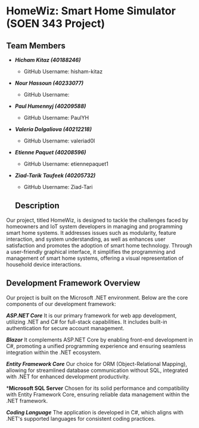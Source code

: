 # HomeWiz: Smart Home Simulator (SOEN 343 Project)

## Team Members
* ***Hicham Kitaz (40188246)***
  * GitHub Username: hisham-kitaz
* ***Nour Hassoun (40233077)***
  * GitHub Username: 
* ***Paul Humennyj (40209588)***
  * GitHub Username: PaulYH
* ***Valeria Dolgaliova (40212218)***
  * GitHub Username: valeriad0l
* ***Etienne Paquet (40208596)***
  * GitHub Username: etiennepaquet1
* ***Ziad-Tarik Taufeek (40205732)***
  * GitHub Username: Ziad-Tari
 
  ## Description
Our project, titled HomeWiz, is designed to tackle the challenges faced by homeowners and IoT system developers in managing and programming smart home systems. It addresses issues such as modularity, feature interaction, and system understanding, as well as enhances user satisfaction and promotes the adoption of smart home technology. Through a user-friendly graphical interface, it simplifies the programming and management of smart home systems, offering a visual representation of household device interactions. 

## Development Framework Overview

Our project is built on the Microsoft .NET environment. Below are the core components of our development framework:

***ASP.NET Core***
It is our primary framework for web app development, utilizing .NET and C# for full-stack capabilities. It includes built-in authentication for secure account management.

***Blazor***
It complements ASP.NET Core by enabling front-end development in C#, promoting a unified programming experience and ensuring seamless integration within the .NET ecosystem.

***Entity Framework Core***
Our choice for ORM (Object-Relational Mapping), allowing for streamlined database communication without SQL, integrated with .NET for enhanced development productivity.

***Microsoft SQL Server**
Chosen for its solid performance and compatibility with Entity Framework Core, ensuring reliable data management within the .NET framework.

***Coding Language***
The application is developed in C#, which aligns with .NET's supported languages for consistent coding practices.

